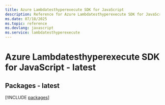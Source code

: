 ```yaml
---
title: Azure Lambdatesthyperexecute SDK for JavaScript
description: Reference for Azure Lambdatesthyperexecute SDK for JavaScript
ms.date: 07/18/2025
ms.topic: reference
ms.devlang: javascript
ms.service: lambdatesthyperexecute
---
```

# Azure Lambdatesthyperexecute SDK for JavaScript - latest
## Packages - latest
[!INCLUDE [packages](lambdatesthyperexecute-index.md)]